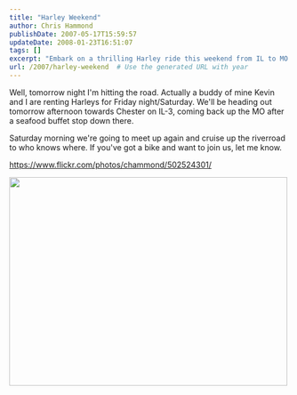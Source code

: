 ```yaml
---
title: "Harley Weekend"
author: Chris Hammond
publishDate: 2007-05-17T15:59:57
updateDate: 2008-01-23T16:51:07
tags: []
excerpt: "Embark on a thrilling Harley ride this weekend from IL to MO with a seafood stop. Join the adventure along the river road! 🏍️ #HarleyRide #WeekendAdventure"
url: /2007/harley-weekend  # Use the generated URL with year
---
```

<p>Well, tomorrow night I'm hitting the road. Actually a buddy of mine Kevin and I are renting Harleys for Friday night/Saturday. We'll be heading out tomorrow afternoon towards Chester on IL-3, coming back up the MO after a seafood buffet stop down there.</p> <p>Saturday morning we're going to meet up again and cruise up the riverroad to who knows where. If you've got a bike and want to join us, let me know.</p> <p><a href="https://www.flickr.com/photos/chammond/502524301/">https://www.flickr.com/photos/chammond/502524301/</a></p> <p><img class="reflect" height="375" alt="" src="https://farm1.static.flickr.com/227/502524301_8b8ae8932b.jpg?v=0" width="500" onload="show_notes_initially();" /></p>

